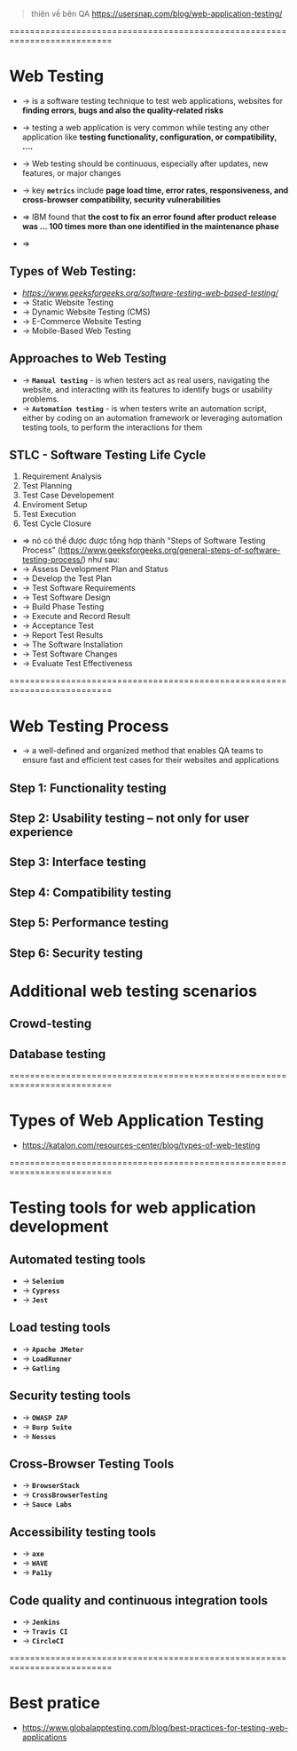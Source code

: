 > thiên về bên QA
> https://usersnap.com/blog/web-application-testing/

==========================================================================
# Web Testing
* -> is a software testing technique to test web applications, websites for **finding errors, bugs and also the quality-related risks**
* -> testing a web application is very common while testing any other application like **testing functionality, configuration, or compatibility, ....**

* -> Web testing should be continuous, especially after updates, new features, or major changes
* -> key **`metrics`** include **page load time, error rates, responsiveness, and cross-browser compatibility, security vulnerabilities**

* => IBM found that **the cost to fix an error found after product release was ... 100 times more than one identified in the maintenance phase**
* => 

## Types of Web Testing:
* _https://www.geeksforgeeks.org/software-testing-web-based-testing/_
* -> Static Website Testing
* -> Dynamic Website Testing (CMS)
* -> E-Commerce Website Testing
* -> Mobile-Based Web Testing
 
## Approaches to Web Testing
* -> **`Manual testing`** - is when testers act as real users, navigating the website, and interacting with its features to identify bugs or usability problems.
* -> **`Automation testing`** - is when testers write an automation script, either by coding on an automation framework or leveraging automation testing tools, to perform the interactions for them

## STLC - Software Testing Life Cycle
1. Requirement Analysis
2. Test Planning
3. Test Case Developement
4. Enviroment Setup
5. Test Execution
6. Test Cycle Closure

* => nó có thể được được tổng hợp thành "Steps of Software Testing Process" (https://www.geeksforgeeks.org/general-steps-of-software-testing-process/) như sau:
* -> Assess Development Plan and Status
* -> Develop the Test Plan
* -> Test Software Requirements
* -> Test Software Design
* -> Build Phase Testing
* -> Execute and Record Result
* -> Acceptance Test
* -> Report Test Results
* -> The Software Installation
* -> Test Software Changes
* -> Evaluate Test Effectiveness

==========================================================================
# Web Testing Process
* -> a well-defined and organized method that enables QA teams to ensure fast and efficient test cases for their websites and applications

## Step 1: Functionality testing

## Step 2: Usability testing – not only for user experience

## Step 3: Interface testing

## Step 4: Compatibility testing

## Step 5: Performance testing

## Step 6: Security testing

# Additional web testing scenarios

## Crowd-testing

## Database testing

==========================================================================
# Types of Web Application Testing
* https://katalon.com/resources-center/blog/types-of-web-testing

==========================================================================
# Testing tools for web application development

## Automated testing tools
* -> **`Selenium`**
* -> **`Cypress`**
* -> **`Jest`**

## Load testing tools
* -> **`Apache JMeter`**
* -> **`LoadRunner`**
* -> **`Gatling`**

## Security testing tools
* -> **`OWASP ZAP`**
* -> **`Burp Suite`**
* -> **`Nessus`**

## Cross-Browser Testing Tools
* -> **`BrowserStack`**
* -> **`CrossBrowserTesting`**
* -> **`Sauce Labs`**

## Accessibility testing tools
* -> **`axe`**
* -> **`WAVE`**
* -> **`Pa11y`**

## Code quality and continuous integration tools
* -> **`Jenkins`**
* -> **`Travis CI`**
* -> **`CircleCI`**

==========================================================================
# Best pratice
* https://www.globalapptesting.com/blog/best-practices-for-testing-web-applications
